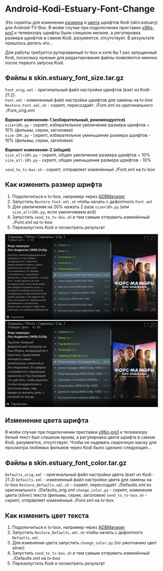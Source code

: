 # Android-Kodi-Estuary-Font-Change

Это скрипты для изменения [размера](https://github.com/AKotov-dev/Android-Kodi-Estuary-Font-Change/raw/refs/heads/main/skin.estuary_font_color.tar.gz) и [цвета](https://github.com/AKotov-dev/Android-Kodi-Estuary-Font-Change/raw/refs/heads/main/skin.estuary_font_color.tar.gz) шрифтов Kodi (skin.estuary) для Android-TV-Box. В моём случае при подключении приставки [x96q-pro1](https://slimboxtv.ru/x96q/) к телевизору шрифты были слишком мелкие, а регулировка размера шрифтов в самом Kodi, разумеется, отсутствует. В результате пришлось делать это...

Для работы требуется рутированный tv-box и хотя бы 1 раз запущенный Kodi, поскольку нужные для редактирования файлы появляются именно после первого запуска Kodi.

Файлы в skin.estuary_font_size.tar.gz
--
`Font_orig.xml` - оригинальный файл настройки шрифтов (взят из Kodi-21.2)  
`Font.xml` - измененный файл настройки шрифтов для замены на tv-box  
`Restore_Font.xml.sh` - скрипт, переcoздаёт ./Font.xml из оригинального ./Font_orig.xml  

**Вариант изменения-1 (избирательный, рекомендуется)**  
`size+10%.py` - скрипт, избирательное увеличение размера шрифтов + 10% (фильмы, серии, заголовки)  
`size-10%.py` - скрипт, избирательное уменьшение размера шрифтов - 10% (фильмы, серии, заголовки)  

**Вариант изменения-2 (общий)**  
`size_all+10%.py` - скрипт, общее увеличение размера шрифтов + 10%  
`size_all-10%.py` - скрипт, общее уменьшение размера шрифтов - 10%  

`send_to_tv-box.sh` - скрипт, отправляет изменённый ./Font.xml на tv-box

Как изменить размер шрифта
--
1. Подключиться к tv-box, например через [ADBManager](https://github.com/AKotov-dev/adbmanager)
2. Запустить `Restore_Font.xml.sh` чтобы начать с дефолтного `Font.xml`
3. Для увеличения на 20% нажать 2 раза `size+10%.py` (или `size_all+10%.py`, если увеличиваем всё)
4. Запустить `send_to_tv-box.sh` и тем самым отправить изменённый ./Font.xml на tv-box
5. Перезапустить Kodi и посмотреть результат

![](https://github.com/AKotov-dev/Android-Kodi-Estuary-Font-Change/blob/main/screenshots/screenshot1.png)
![](https://github.com/AKotov-dev/Android-Kodi-Estuary-Font-Change/blob/main/screenshots/screenshot2.png)

Изменение цвета шрифта
--
В моём случае при подключении приставки [x96q-pro1](https://slimboxtv.ru/x96q/) к телевизору белый текст был слишком ярким, а регулировка цвета шрифта в самом Kodi, разумеется, отсутствует. Чтобы не надевать сварочную маску для просмотра любимых фильмов через Kodi было сделано следующее...

Файлы в skin.estuary_font_color.tar.gz
--
`Defaults_orig.xml` - оригинальный файл настройки цвета (взят из Kodi-21.2)
`Defaults.xml` - измененный файл настройки цвета для замены на tv-box
`Restore_Defaults.xml.sh` - скрипт, переcoздаёт ./Defaults.xml из оригинального ./Defaults_orig.xml
`change_color.py` - скрипт, изменение цвета (silver) текста (фильмы, серии, заголовки)
`send_to_tv-box.sh` - скрипт, отправляет изменённый ./Font.xml на tv-box

Как изменить цвет текста
--
1. Подключиться к tv-box, например через [ADBManager](https://github.com/AKotov-dev/adbmanager)
2. Запустить `Restore_Defaults.xml.sh` чтобы начать с дефолтного `Defaults.xml`
3. Для изменения цвета запустить `change_color.py` (по умолчанию цвет silver)
4. Запустить `send_to_tv-box.sh` и тем самым отправить изменённый ./Defaults.xml на tv-box
5. Перезапустить Kodi и посмотреть результат
